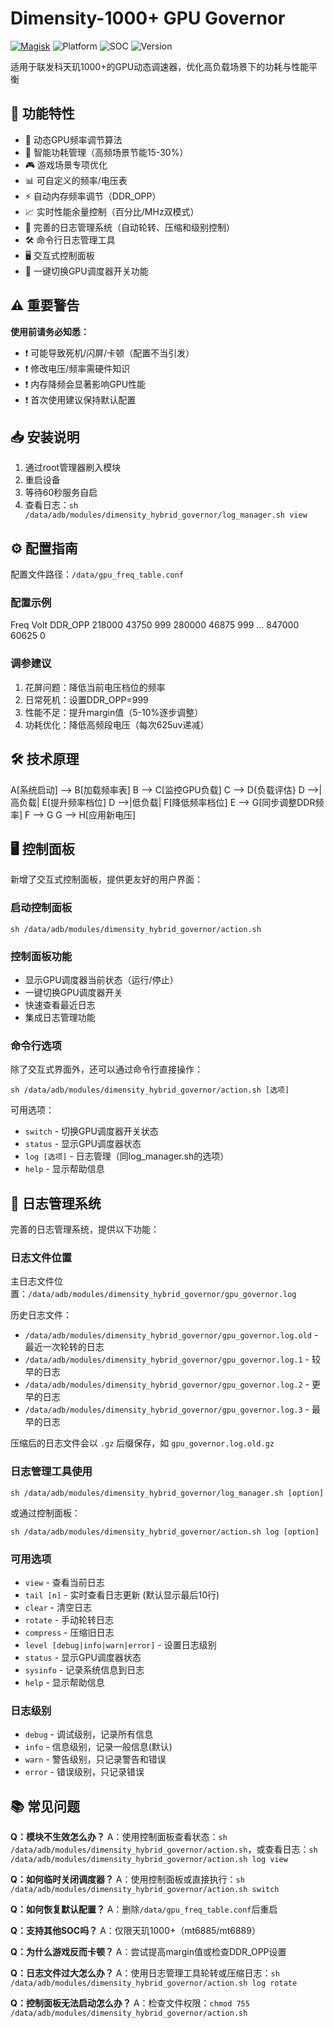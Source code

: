 # Dimensity-1000+ GPU Governor

[![Magisk](https://img.shields.io/badge/Magisk-20.4%2B-brightgreen)](https://github.com/topjohnwu/Magisk)
![Platform](https://img.shields.io/badge/Platform-Android%2010.0%2B-blue)
![SOC](https://img.shields.io/badge/SOC-MediaTek_Dimensity_1000%2B-red)
![Version](https://img.shields.io/badge/Version-1.4.7-orange)

适用于联发科天玑1000+的GPU动态调速器，优化高负载场景下的功耗与性能平衡

## 📌 功能特性
- 🚀 动态GPU频率调节算法
- 🔋 智能功耗管理（高频场景节能15-30%）
- 🎮 游戏场景专项优化
- 📊 可自定义的频率/电压表
- ⚡ 自动内存频率调节（DDR_OPP）
- 📈 实时性能余量控制（百分比/MHz双模式）
- 📝 完善的日志管理系统（自动轮转、压缩和级别控制）
- 🛠️ 命令行日志管理工具
- 🖥️ 交互式控制面板
- 🔄 一键切换GPU调度器开关功能

## ⚠️ 重要警告
**使用前请务必知悉：**
- ❗ 可能导致死机/闪屏/卡顿（配置不当引发）
- ❗ 修改电压/频率需硬件知识
- ❗ 内存降频会显著影响GPU性能
- ❗ 首次使用建议保持默认配置

## 📥 安装说明
1. 通过root管理器刷入模块
2. 重启设备
3. 等待60秒服务自启
4. 查看日志：`sh /data/adb/modules/dimensity_hybrid_governor/log_manager.sh view`

## ⚙️ 配置指南
配置文件路径：`/data/gpu_freq_table.conf`

### 配置示例
Freq Volt DDR_OPP
218000 43750 999
280000 46875 999
...
847000 60625 0

### 调参建议
1. 花屏问题：降低当前电压档位的频率
2. 日常死机：设置DDR_OPP=999
3. 性能不足：提升margin值（5-10%逐步调整）
4. 功耗优化：降低高频段电压（每次625uv递减）

## 🛠️ 技术原理
A[系统启动] --> B[加载频率表]
B --> C[监控GPU负载]
C --> D{负载评估}
D -->|高负载| E[提升频率档位]
D -->|低负载| F[降低频率档位]
E --> G[同步调整DDR频率]
F --> G
G --> H[应用新电压]

## 🖥️ 控制面板
新增了交互式控制面板，提供更友好的用户界面：

### 启动控制面板
```
sh /data/adb/modules/dimensity_hybrid_governor/action.sh
```

### 控制面板功能
- 显示GPU调度器当前状态（运行/停止）
- 一键切换GPU调度器开关
- 快速查看最近日志
- 集成日志管理功能

### 命令行选项
除了交互式界面外，还可以通过命令行直接操作：
```
sh /data/adb/modules/dimensity_hybrid_governor/action.sh [选项]
```

可用选项：
- `switch` - 切换GPU调度器开关状态
- `status` - 显示GPU调度器状态
- `log [选项]` - 日志管理（同log_manager.sh的选项）
- `help` - 显示帮助信息

## 📝 日志管理系统
完善的日志管理系统，提供以下功能：

### 日志文件位置
主日志文件位置：`/data/adb/modules/dimensity_hybrid_governor/gpu_governor.log`

历史日志文件：
- `/data/adb/modules/dimensity_hybrid_governor/gpu_governor.log.old` - 最近一次轮转的日志
- `/data/adb/modules/dimensity_hybrid_governor/gpu_governor.log.1` - 较早的日志
- `/data/adb/modules/dimensity_hybrid_governor/gpu_governor.log.2` - 更早的日志
- `/data/adb/modules/dimensity_hybrid_governor/gpu_governor.log.3` - 最早的日志

压缩后的日志文件会以 `.gz` 后缀保存，如 `gpu_governor.log.old.gz`

### 日志管理工具使用
```
sh /data/adb/modules/dimensity_hybrid_governor/log_manager.sh [option]
```
或通过控制面板：
```
sh /data/adb/modules/dimensity_hybrid_governor/action.sh log [option]
```

### 可用选项
- `view` - 查看当前日志
- `tail [n]` - 实时查看日志更新 (默认显示最后10行)
- `clear` - 清空日志
- `rotate` - 手动轮转日志
- `compress` - 压缩旧日志
- `level [debug|info|warn|error]` - 设置日志级别
- `status` - 显示GPU调度器状态
- `sysinfo` - 记录系统信息到日志
- `help` - 显示帮助信息

### 日志级别
- `debug` - 调试级别，记录所有信息
- `info` - 信息级别，记录一般信息(默认)
- `warn` - 警告级别，只记录警告和错误
- `error` - 错误级别，只记录错误

## 📚 常见问题
**Q：模块不生效怎么办？**
A：使用控制面板查看状态：`sh /data/adb/modules/dimensity_hybrid_governor/action.sh`，或查看日志：`sh /data/adb/modules/dimensity_hybrid_governor/action.sh log view`

**Q：如何临时关闭调度器？**
A：使用控制面板或直接执行：`sh /data/adb/modules/dimensity_hybrid_governor/action.sh switch`

**Q：如何恢复默认配置？**
A：删除`/data/gpu_freq_table.conf`后重启

**Q：支持其他SOC吗？**
A：仅限天玑1000+（mt6885/mt6889）

**Q：为什么游戏反而卡顿？**
A：尝试提高margin值或检查DDR_OPP设置

**Q：日志文件过大怎么办？**
A：使用日志管理工具轮转或压缩日志：`sh /data/adb/modules/dimensity_hybrid_governor/action.sh log rotate`

**Q：控制面板无法启动怎么办？**
A：检查文件权限：`chmod 755 /data/adb/modules/dimensity_hybrid_governor/action.sh`
